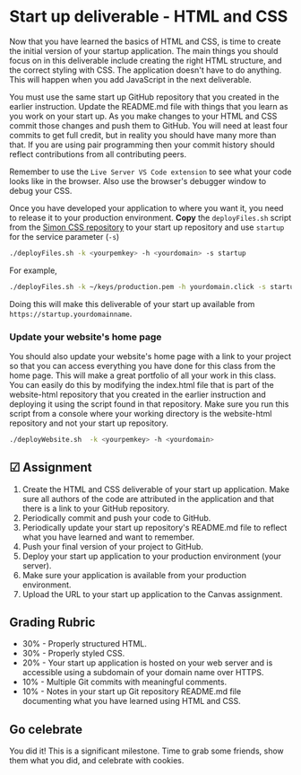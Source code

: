 # Start up deliverable - HTML and CSS

Now that you have learned the basics of HTML and CSS, is time to create the initial version of your startup application. The main things you should focus on in this deliverable include creating the right HTML structure, and the correct styling with CSS. The application doesn't have to do anything. This will happen when you add JavaScript in the next deliverable.

You must use the same start up GitHub repository that you created in the earlier instruction. Update the README.md file with things that you learn as you work on your start up. As you make changes to your HTML and CSS commit those changes and push them to GitHub. You will need at least four commits to get full credit, but in reality you should have many more than that. If you are using pair programming then your commit history should reflect contributions from all contributing peers.

Remember to use the `Live Server VS Code extension` to see what your code looks like in the browser. Also use the browser's debugger window to debug your CSS.

Once you have developed your application to where you want it, you need to release it to your production environment. **Copy** the `deployFiles.sh` script from the [Simon CSS repository](https://github.com/webprogramming260/simon-css/blob/main/deployFiles.sh) to your start up repository and use `startup` for the service parameter (`-s`)

```sh
./deployFiles.sh -k <yourpemkey> -h <yourdomain> -s startup
```

For example,

```sh
./deployFiles.sh -k ~/keys/production.pem -h yourdomain.click -s startup
```

Doing this will make this deliverable of your start up available from `https://startup.yourdomainname`.

### Update your website's home page

You should also update your website's home page with a link to your project so that you can access everything you have done for this class from the home page. This will make a great portfolio of all your work in this class. You can easily do this by modifying the index.html file that is part of the website-html repository that you created in the earlier instruction and deploying it using the script found in that repository. Make sure you run this script from a console where your working directory is the website-html repository and not your start up repository.

```sh
./deployWebsite.sh  -k <yourpemkey> -h <yourdomain>
```

## ☑ Assignment

1. Create the HTML and CSS deliverable of your start up application. Make sure all authors of the code are attributed in the application and that there is a link to your GitHub repository.
1. Periodically commit and push your code to GitHub.
1. Periodically update your start up repository's README.md file to reflect what you have learned and want to remember.
1. Push your final version of your project to GitHub.
1. Deploy your start up application to your production environment (your server).
1. Make sure your application is available from your production environment.
1. Upload the URL to your start up application to the Canvas assignment.

## Grading Rubric

- 30% - Properly structured HTML.
- 30% - Properly styled CSS.
- 20% - Your start up application is hosted on your web server and is accessible using a subdomain of your domain name over HTTPS.
- 10% - Multiple Git commits with meaningful comments.
- 10% - Notes in your start up Git repository README.md file documenting what you have learned using HTML and CSS.

## Go celebrate

You did it! This is a significant milestone. Time to grab some friends, show them what you did, and celebrate with cookies.
